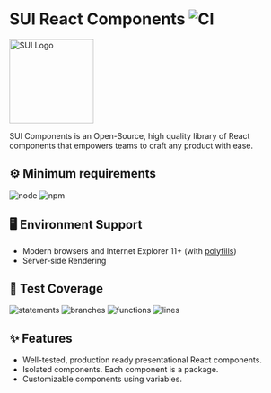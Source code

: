 # SUI React Components ![CI](https://github.com/SUI-Components/sui-components/workflows/CI/badge.svg)

<img src="https://avatars2.githubusercontent.com/u/13288987?s=200&v=4" alt="SUI Logo" width="150">

SUI Components is an Open-Source, high quality library of React components that empowers teams to craft any product with ease.

## ⚙️ Minimum requirements
![node](https://shields.io/badge/node-v16+-lightgray?logo=nodedotjs&logoWidth=20&style=for-the-badge)
![npm](https://shields.io/badge/npm-v7+-lightgrey?logo=npm&logoWidth=20&style=for-the-badge)

## 🖥 Environment Support

- Modern browsers and Internet Explorer 11+ (with [polyfills](https://github.com/SUI-Components/sui/tree/master/packages/sui-polyfills))
- Server-side Rendering

## 🧪 Test Coverage

![statements](https://shields.io/badge/statements-64.81%25-red)
![branches](https://shields.io/badge/branches-48.18%25-550000)
![functions](https://shields.io/badge/functions-47.8%25-550000)
![lines](https://shields.io/badge/lines-66.7%25-red)

## ✨ Features

- Well-tested, production ready presentational React components.
- Isolated components. Each component is a package.
- Customizable components using variables.
